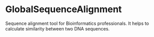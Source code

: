 # GlobalSequenceAlignment
Sequence alignment tool for Bioinformatics professionals. It helps to calculate similarity between two DNA sequences.
